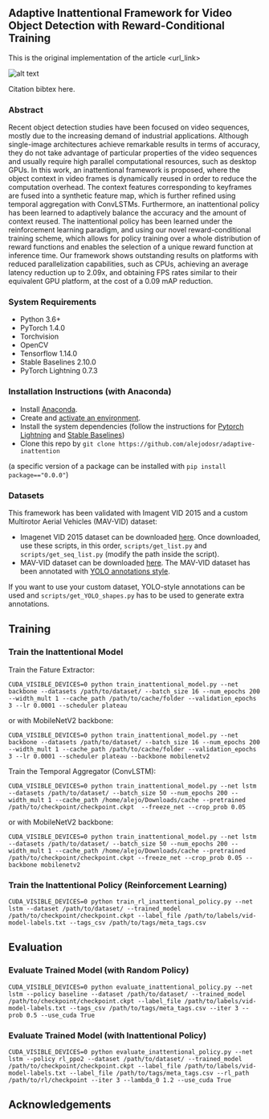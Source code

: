 ## Adaptive Inattentional Framework for Video Object Detection with Reward-Conditional Training #
This is the original implementation of the article <url_link>

![alt text](main_image.png)

Citation bibtex here.

### Abstract ###
Recent object detection studies have been focused on video sequences, mostly due to the increasing demand of industrial applications. Although single-image architectures achieve remarkable results in terms of accuracy, they do not take advantage of particular properties of the video sequences and usually require high parallel computational resources, such as desktop GPUs. In this work, an inattentional framework is proposed, where the object context in video frames is dynamically reused in order to reduce the computation overhead. The context features corresponding to keyframes are fused into a synthetic feature map, which is further refined using temporal aggregation with ConvLSTMs. Furthermore, an inattentional policy has been learned to adaptively balance the accuracy and the amount of context reused. The inattentional policy has been learned under the reinforcement learning paradigm, and using our novel reward-conditional training scheme, which allows for policy training over a whole distribution of reward functions and enables the selection of a unique reward function at inference time. Our framework shows outstanding results on platforms with reduced parallelization capabilities, such as CPUs, achieving an average latency reduction up to 2.09x, and obtaining FPS rates similar to their equivalent GPU platform, at the cost of a 0.09 mAP reduction.

### System Requirements ###

- Python 3.6+
- PyTorch 1.4.0
- Torchvision
- OpenCV
- Tensorflow 1.14.0
- Stable Baselines 2.10.0
- PyTorch Lightning 0.7.3

### Installation Instructions (with Anaconda) ###

- Install [Anaconda](https://docs.anaconda.com/anaconda/install/).
- Create and [activate an environment](https://docs.conda.io/projects/conda/en/latest/user-guide/tasks/manage-environments.html).
- Install the system dependencies (follow the instructions for [Pytorch Lightning](https://github.com/PyTorchLightning/pytorch-lightning) and [Stable Baselines](https://stable-baselines.readthedocs.io/en/master/guide/install.html))
- Clone this repo by `git clone https://github.com/alejodosr/adaptive-inattention`

(a specific version of a package can be installed with `pip install package=="0.0.0"`)

### Datasets ###

This framework has been validated with Imagent VID 2015 and a custom Multirotor Aerial Vehicles (MAV-VID) dataset:
- Imagenet VID 2015 dataset can be downloaded [here](http://bvisionweb1.cs.unc.edu/ILSVRC2017/download-videos-1p39.php). Once downloaded, use these scripts, in this order, `scripts/get_list.py` and `scripts/get_seq_list.py` (modify the path inside the script).
- MAV-VID dataset can be downloaded [here](https://bitbucket.org/alejodosr/mav-vid-dataset). The MAV-VID dataset has been annotated with [YOLO annotations style](https://github.com/AlexeyAB/Yolo_mark).

If you want to use your custom dataset, YOLO-style annotations can be used and `scripts/get_YOLO_shapes.py` has to be used to generate extra annotations.

## Training ##
### Train the Inattentional Model ###

Train the Fature Extractor:

`CUDA_VISIBLE_DEVICES=0 python train_inattentional_model.py --net backbone --datasets /path/to/dataset/ --batch_size 16 --num_epochs 200 --width_mult 1 --cache_path /path/to/cache/folder --validation_epochs 3 --lr 0.0001 --scheduler plateau`

or with MobileNetV2 backbone:

`CUDA_VISIBLE_DEVICES=0 python train_inattentional_model.py --net backbone --datasets /path/to/dataset/ --batch_size 16 --num_epochs 200 --width_mult 1 --cache_path /path/to/cache/folder --validation_epochs 3 --lr 0.0001 --scheduler plateau --backbone mobilenetv2`

Train the Temporal Aggregator (ConvLSTM):

```CUDA_VISIBLE_DEVICES=0 python train_inattentional_model.py --net lstm --datasets /path/to/dataset/ --batch_size 50 --num_epochs 200 --width_mult 1 --cache_path /home/alejo/Downloads/cache --pretrained /path/to/checkpoint/checkpoint.ckpt  --freeze_net --crop_prob 0.05```

or with MobileNetV2 backbone:

`CUDA_VISIBLE_DEVICES=0 python train_inattentional_model.py --net lstm --datasets /path/to/dataset/ --batch_size 50 --num_epochs 200 --width_mult 1 --cache_path /home/alejo/Downloads/cache --pretrained /path/to/checkpoint/checkpoint.ckpt --freeze_net --crop_prob 0.05 --backbone mobilenetv2`


### Train the Inattentional Policy (Reinforcement Learning) ###

`CUDA_VISIBLE_DEVICES=0 python train_rl_inattentional_policy.py --net lstm --dataset /path/to/dataset/ --trained_model /path/to/checkpoint/checkpoint.ckpt --label_file /path/to/labels/vid-model-labels.txt --tags_csv /path/to/tags/meta_tags.csv`

## Evaluation ##
### Evaluate Trained Model (with Random Policy) ###

`CUDA_VISIBLE_DEVICES=0 python evaluate_inattentional_policy.py --net lstm --policy baseline --dataset /path/to/dataset/ --trained_model /path/to/checkpoint/checkpoint.ckpt --label_file /path/to/labels/vid-model-labels.txt --tags_csv /path/to/tags/meta_tags.csv --iter 3 --prob 0.5 --use_cuda True`

### Evaluate Trained Model (with Inattentional Policy) ###

``CUDA_VISIBLE_DEVICES=0 python evaluate_inattentional_policy.py --net lstm --policy rl_ppo2 --dataset /path/to/dataset/ --trained_model /path/to/checkpoint/checkpoint.ckpt --label_file /path/to/labels/vid-model-labels.txt --label_file /path/to/tags/meta_tags.csv --rl_path /path/to/rl/checkpoint --iter 3 --lambda_0 1.2 --use_cuda True``

## Acknowledgements ##
